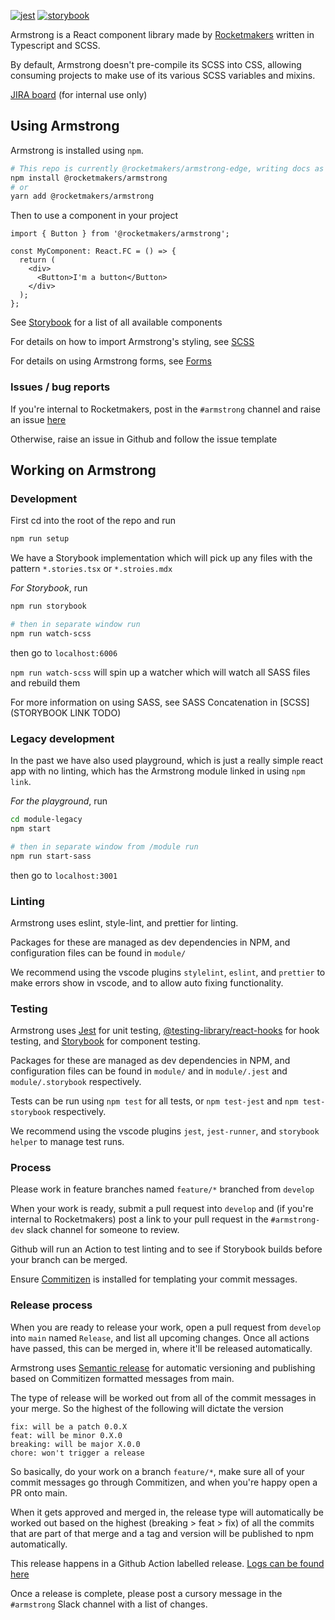 [![jest](https://jestjs.io/img/jest-badge.svg)](https://github.com/facebook/jest) [![storybook](https://raw.githubusercontent.com/storybooks/brand/master/badge/badge-storybook.svg)](https://github.com/storybookjs)

Armstrong is a React component library made by [Rocketmakers](rocketmakers.com/) written in Typescript and SCSS.

By default, Armstrong doesn't pre-compile its SCSS into CSS, allowing consuming projects to make use of its various SCSS variables and mixins.

[JIRA board](https://rocketmakers.atlassian.net/jira/software/projects/ARM/boards/154) (for internal use only)

## Using Armstrong

Armstrong is installed using `npm`.

```bash
# This repo is currently @rocketmakers/armstrong-edge, writing docs as if deployed as main armstrong package
npm install @rocketmakers/armstrong
# or
yarn add @rocketmakers/armstrong
```

Then to use a component in your project

```tsx
import { Button } from '@rocketmakers/armstrong';

const MyComponent: React.FC = () => {
  return (
    <div>
      <Button>I'm a button</Button>
    </div>
  );
};
```

See [Storybook](https://rocketmakers.github.io/armstrong-edge/) for a list of all available components

For details on how to import Armstrong's styling, see [SCSS](https://rocketmakers.github.io/armstrong-edge/?path=/story/setup-scss--page)

For details on using Armstrong forms, see [Forms](https://rocketmakers.github.io/armstrong-edge/?path=/story/migration-guides-form-components--page)

### Issues / bug reports

If you're internal to Rocketmakers, post in the `#armstrong` channel and raise an issue [here](https://github.com/Rocketmakers/armstrong-edge/issues)

Otherwise, raise an issue in Github and follow the issue template

## Working on Armstrong

### Development

First cd into the root of the repo and run

```sh
npm run setup
```

We have a Storybook implementation which will pick up any files with the pattern `*.stories.tsx` or `*.stroies.mdx`

_For Storybook_, run

```sh
npm run storybook

# then in separate window run
npm run watch-scss
```

then go to `localhost:6006`

`npm run watch-scss` will spin up a watcher which will watch all SASS files and rebuild them

For more information on using SASS, see SASS Concatenation in [SCSS](STORYBOOK LINK TODO)

### Legacy development

In the past we have also used playground, which is just a really simple react app with no linting, which has the Armstrong module linked in using `npm link`.

_For the playground_, run

```sh
cd module-legacy
npm start

# then in separate window from /module run
npm run start-sass
```

then go to `localhost:3001`

### Linting

Armstrong uses eslint, style-lint, and prettier for linting.

Packages for these are managed as dev dependencies in NPM, and configuration files can be found in `module/`

We recommend using the vscode plugins `stylelint`, `eslint`, and `prettier` to make errors show in vscode, and to allow auto fixing functionality.

### Testing

Armstrong uses [Jest](https://jestjs.io/docs/using-matchers) for unit testing, [@testing-library/react-hooks](https://github.com/testing-library/react-hooks-testing-library) for hook testing, and [Storybook](https://github.com/storybookjs) for component testing.

Packages for these are managed as dev dependencies in NPM, and configuration files can be found in `module/` and in `module/.jest` and `module/.storybook` respectively.

Tests can be run using `npm test` for all tests, or `npm test-jest` and `npm test-storybook` respectively.

We recommend using the vscode plugins `jest`, `jest-runner`, and `storybook helper` to manage test runs.

### Process

Please work in feature branches named `feature/*` branched from `develop`

When your work is ready, submit a pull request into `develop` and (if you're internal to Rocketmakers) post a link to your pull request in the `#armstrong-dev` slack channel for someone to review.

Github will run an Action to test linting and to see if Storybook builds before your branch can be merged.

Ensure [Commitizen](https://github.com/commitizen/cz-cli) is installed for templating your commit messages.

### Release process

When you are ready to release your work, open a pull request from `develop` into `main` named `Release`, and list all upcoming changes. Once all actions have passed, this can be merged in, where it'll be released automatically.

Armstrong uses [Semantic release](https://semantic-release.gitbook.io/semantic-release/) for automatic versioning and publishing based on Commitizen formatted messages from main.

The type of release will be worked out from all of the commit messages in your merge. So the highest of the following will dictate the version

```
fix: will be a patch 0.0.X
feat: will be minor 0.X.0
breaking: will be major X.0.0
chore: won't trigger a release
```

So basically, do your work on a branch `feature/*`, make sure all of your commit messages go through Commitizen, and when you're happy open a PR onto main.

When it gets approved and merged in, the release type will automatically be worked out based on the highest (breaking > feat > fix) of all the commits that are part of that merge and a tag and version will be published to npm automatically.

This release happens in a Github Action labelled release. [Logs can be found here](https://github.com/Rocketmakers/armstrong-edge/actions/workflows/release.yml)

Once a release is complete, please post a cursory message in the `#armstrong` Slack channel with a list of changes.
